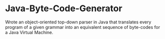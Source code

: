 # Java-Byte-Code-Generator

Wrote an object-oriented top-down parser in Java that translates every program of a given grammar into an equivalent sequence of byte-codes for a Java Virtual Machine.
